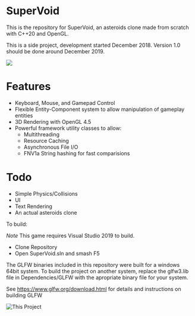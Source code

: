 # SuperVoid
This is the repository for SuperVoid, an asteroids clone made from scratch with C++20 and OpenGL. 

This is a side project, development started December 2018. Version 1.0 should be done around December 2019.

![](docs/Demo.gif)

# Features
* Keyboard, Mouse, and Gamepad Control
* Flexible Entity-Component system to allow manipulation of gameplay entities
* 3D Rendering with OpenGL 4.5
* Powerful framework utility classes to allow:
    * Multithreading
    * Resource Caching
    * Asynchronous File I/O
    * FNV1a String hashing for fast comparisions
    
# Todo
* Simple Physics/Collisions
* UI
* Text Rendering
* An actual asteroids clone
    

To build: 

*Note* This game requires Visual Studio 2019 to build. 

* Clone Repository
* Open SuperVoid.sln and smash F5

The GLFW binaries included in this repository were built for a windows 64bit system. To build the project on another system, replace the glfw3.lib file in Dependencies/GLFW with the apropriate binary file for your system.

See https://www.glfw.org/download.html for details and instructions on building GLFW

![This Project](http://www.poorlydrawnlines.com/wp-content/uploads/2017/07/an-idea.png)
